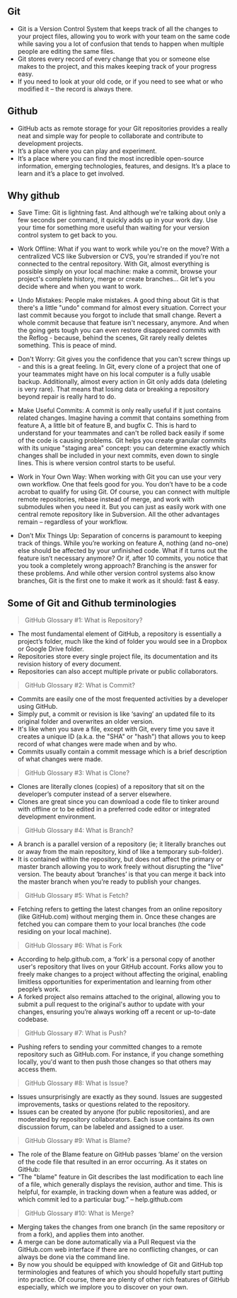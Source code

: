 ## Git
- Git is a Version Control System that keeps track of all the changes to your project files, allowing you to work with your team on the same code while saving you a lot of confusion that tends to happen when multiple people are editing the same files. 
- Git stores every record of every change that you or someone else makes to the project, and this makes keeping track of your progress easy. 
- If you need to look at your old code, or if you need to see what or who modified it – the record is always there.


## Github
- GitHub acts as remote storage for your Git repositories provides a really neat and simple way for people to collaborate and contribute to development projects. 
- It’s a place where you can play and experiment. 
- It’s a place where you can find the most incredible open-source information, emerging technologies, features, and designs. It’s a place to learn and it’s a place to get involved. 


## Why github 

* Save Time: Git is lightning fast. And although we're talking about only a few seconds per command, it quickly adds up in your work day. Use your time for something more useful than waiting for your version control system to get back to you.

* Work Offline: What if you want to work while you're on the move? With a centralized VCS like Subversion or CVS, you're stranded if you're not connected to the central repository. With Git, almost everything is possible simply on your local machine: make a commit, browse your project's complete history, merge or create branches... Git let's you decide where and when you want to work.

* Undo Mistakes: People make mistakes. A good thing about Git is that there's a little "undo" command for almost every situation. Correct your last commit because you forgot to include that small change. Revert a whole commit because that feature isn't necessary, anymore. And when the going gets tough you can even restore disappeared commits with the Reflog - because, behind the scenes, Git rarely really deletes something. This is peace of mind.

* Don't Worry: Git gives you the confidence that you can't screw things up - and this is a great feeling. In Git, every clone of a project that one of your teammates might have on his local computer is a fully usable backup. Additionally, almost every action in Git only adds data (deleting is very rare). That means that losing data or breaking a repository beyond repair is really hard to do.

* Make Useful Commits: A commit is only really useful if it just contains related changes. Imagine having a commit that contains something from feature A, a little bit of feature B, and bugfix C. This is hard to understand for your teammates and can't be rolled back easily if some of the code is causing problems. Git helps you create granular commits with its unique "staging area" concept: you can determine exactly which changes shall be included in your next commits, even down to single lines. This is where version control starts to be useful.

* Work in Your Own Way: When working with Git you can use your very own workflow. One that feels good for you. You don’t have to be a code acrobat to qualify for using Git. Of course, you can connect with multiple remote repositories, rebase instead of merge, and work with submodules when you need it. But you can just as easily work with one central remote repository like in Subversion. All the other advantages remain – regardless of your workflow.

* Don’t Mix Things Up: Separation of concerns is paramount to keeping track of things. While you’re working on feature A, nothing (and no-one) else should be affected by your unfinished code. What if it turns out the feature isn’t necessary anymore? Or if, after 10 commits, you notice that you took a completely wrong approach? Branching is the answer for these problems. And while other version control systems also know branches, Git is the first one to make it work as it should: fast & easy.

## Some of Git and Github terminologies

> GitHub Glossary #1: What is Repository?
* The most fundamental element of GitHub, a repository is essentially a project’s folder, much like the kind of folder you would see in a Dropbox or Google Drive folder.  
* Repositories store every single project file, its documentation and its revision history of every document. 
* Repositories can also accept multiple private or public collaborators.

> GitHub Glossary #2: What is Commit?
* Commits are easily one of the most frequented activities by a developer using GitHub. 
* Simply put, a commit or revision is like ‘saving’ an updated file to its original folder and overwrites an older version. 
* It's like when you save a file, except with Git, every time you save it creates a unique ID (a.k.a. the "SHA" or "hash") that allows you to keep record of what changes were made when and by who. 
* Commits usually contain a commit message which is a brief description of what changes were made. 

> GitHub Glossary #3: What is Clone?
* Clones are literally clones (copies) of a repository that sit on the developer’s computer instead of a server elsewhere.
* Clones are great since you can download a code file to tinker around with offline or to be edited in a preferred code editor or integrated development environment.

> GitHub Glossary #4: What is Branch?
* A branch is a parallel version of a repository (ie; it literally branches out or away from the main repository, kind of like a temporary sub-folder).
* It is contained within the repository, but does not affect the primary or master branch allowing you to work freely without disrupting the "live" version.
The beauty about ‘branches’ is that you can merge it back into the master branch when you’re ready to publish your changes.

> GitHub Glossary #5: What is Fetch?
* Fetching refers to getting the latest changes from an online repository (like GitHub.com) without merging them in. Once these changes are fetched you can compare them to your local branches (the code residing on your local machine).

> GitHub Glossary #6: What is Fork
* According to help.github.com, a ‘fork’ is a personal copy of another user's repository that lives on your GitHub account.
Forks allow you to freely make changes to a project without affecting the original, enabling limitless opportunities for experimentation and learning from other people’s work. 
* A forked project also remains attached to the original, allowing you to submit a pull request to the original's author to update with your changes, ensuring you’re always working off a recent or up-to-date codebase.

> GitHub Glossary #7: What is Push?
* Pushing refers to sending your committed changes to a remote repository such as GitHub.com. For instance, if you change something locally, you'd want to then push those changes so that others may access them.

> GitHub Glossary #8: What is Issue?
* Issues unsurprisingly are exactly as they sound. Issues are suggested improvements, tasks or questions related to the repository.
* Issues can be created by anyone (for public repositories), and are moderated by repository collaborators. Each issue contains its own discussion forum, can be labeled and assigned to a user.

> GitHub Glossary #9: What is Blame?
* The role of the Blame feature on GitHub passes ‘blame’ on the version of the code file that resulted in an error occurring. As it states on GitHub:
* “The "blame" feature in Git describes the last modification to each line of a file, which generally displays the revision, author and time. This is helpful, for example, in tracking down when a feature was added, or which commit led to a particular bug.” – help.github.com 

> GitHub Glossary #10: What is Merge?
* Merging takes the changes from one branch (in the same repository or from a fork), and applies them into another.
* A merge can be done automatically via a Pull Request via the GitHub.com web interface if there are no conflicting changes, or can always be done via the command line. 
* By now you should be equipped with knowledge of Git and GitHub top terminologies and features of which you should hopefully start putting into practice. Of course, there are plenty of other rich features of GitHub especially, which we implore you to discover on your own.
